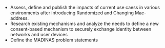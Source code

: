 * Assess, define and publish the impacts of current use caess in various environments after introducing Randomized and Changing Mac-address.
* Research existing mechanisms and analyze the needs to define a new consent-based mechanism to securely exchange identity between networks and user devices
* Define the MADINAS problem statements 